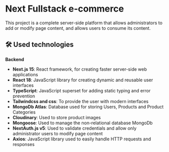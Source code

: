 # Next Fullstack e-commerce

This project is a complete server-side platform that allows administrators to add or modify page content, and allows users to consume its content.

## 🛠️ Used technologies
**Backend**
- **Next.js 15**: React framework, for creating faster server-side web applications
- **React 18**: JavaScript library for creating dynamic and reusable user interfaces
- **TypeScript**: JavaScript superset for adding static typing and error prevention
- **Tailwindcss and css**: To provide the user with modern interfaces
- **MongoDb Atlas**: Database used for storing Users, Products and Product Categories
- **Cloudinary**: Used to store product images
- **Mongoose**: Used to manage the non-relational database MongoDb
- **NextAuth.js v5**: Used to validate credentials and allow only administrator users to modify page content
- **Axios**: JavaScript library used to easily handle HTTP requests and responses
